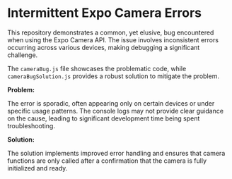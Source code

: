 # Intermittent Expo Camera Errors

This repository demonstrates a common, yet elusive, bug encountered when using the Expo Camera API. The issue involves inconsistent errors occurring across various devices, making debugging a significant challenge.

The `cameraBug.js` file showcases the problematic code, while `cameraBugSolution.js` provides a robust solution to mitigate the problem.

**Problem:**

The error is sporadic, often appearing only on certain devices or under specific usage patterns. The console logs may not provide clear guidance on the cause, leading to significant development time being spent troubleshooting.

**Solution:**

The solution implements improved error handling and ensures that camera functions are only called after a confirmation that the camera is fully initialized and ready.